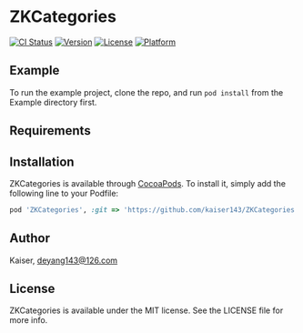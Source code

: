 # ZKCategories

[![CI Status](http://img.shields.io/travis/Kaiser/ZKCategories.svg?style=flat)](https://travis-ci.org/Kaiser/ZKCategories)
[![Version](https://img.shields.io/cocoapods/v/ZKCategories.svg?style=flat)](http://cocoapods.org/pods/ZKCategories)
[![License](https://img.shields.io/cocoapods/l/ZKCategories.svg?style=flat)](http://cocoapods.org/pods/ZKCategories)
[![Platform](https://img.shields.io/cocoapods/p/ZKCategories.svg?style=flat)](http://cocoapods.org/pods/ZKCategories)

## Example

To run the example project, clone the repo, and run `pod install` from the Example directory first.

## Requirements

## Installation

ZKCategories is available through [CocoaPods](http://cocoapods.org). To install
it, simply add the following line to your Podfile:

```ruby
pod 'ZKCategories', :git => 'https://github.com/kaiser143/ZKCategories.git', :tag => '0.1.26'
```

## Author

Kaiser, deyang143@126.com

## License

ZKCategories is available under the MIT license. See the LICENSE file for more info.


